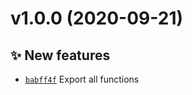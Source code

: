 # v1.0.0 (2020-09-21)

## ✨ New features
- [`babff4f`](https://github.com/stethoscope-js/integrations/commit/babff4f)  Export all functions
